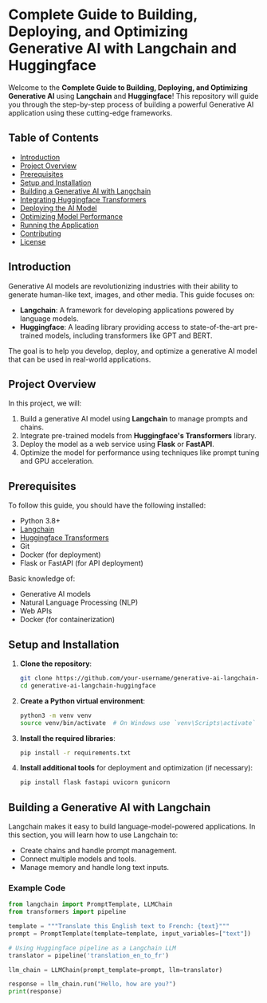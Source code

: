 # Complete Guide to Building, Deploying, and Optimizing Generative AI with Langchain and Huggingface

Welcome to the **Complete Guide to Building, Deploying, and Optimizing Generative AI** using **Langchain** and **Huggingface**! This repository will guide you through the step-by-step process of building a powerful Generative AI application using these cutting-edge frameworks.

## Table of Contents

- [Introduction](#introduction)
- [Project Overview](#project-overview)
- [Prerequisites](#prerequisites)
- [Setup and Installation](#setup-and-installation)
- [Building a Generative AI with Langchain](#building-a-generative-ai-with-langchain)
- [Integrating Huggingface Transformers](#integrating-huggingface-transformers)
- [Deploying the AI Model](#deploying-the-ai-model)
- [Optimizing Model Performance](#optimizing-model-performance)
- [Running the Application](#running-the-application)
- [Contributing](#contributing)
- [License](#license)

## Introduction

Generative AI models are revolutionizing industries with their ability to generate human-like text, images, and other media. This guide focuses on:
- **Langchain**: A framework for developing applications powered by language models.
- **Huggingface**: A leading library providing access to state-of-the-art pre-trained models, including transformers like GPT and BERT.

The goal is to help you develop, deploy, and optimize a generative AI model that can be used in real-world applications.

## Project Overview

In this project, we will:
1. Build a generative AI model using **Langchain** to manage prompts and chains.
2. Integrate pre-trained models from **Huggingface's Transformers** library.
3. Deploy the model as a web service using **Flask** or **FastAPI**.
4. Optimize the model for performance using techniques like prompt tuning and GPU acceleration.

## Prerequisites

To follow this guide, you should have the following installed:
- Python 3.8+
- [Langchain](https://github.com/hwchase17/langchain)
- [Huggingface Transformers](https://huggingface.co/transformers/)
- Git
- Docker (for deployment)
- Flask or FastAPI (for API deployment)

Basic knowledge of:
- Generative AI models
- Natural Language Processing (NLP)
- Web APIs
- Docker (for containerization)

## Setup and Installation

1. **Clone the repository**:
    ```bash
    git clone https://github.com/your-username/generative-ai-langchain-huggingface.git
    cd generative-ai-langchain-huggingface
    ```

2. **Create a Python virtual environment**:
    ```bash
    python3 -m venv venv
    source venv/bin/activate  # On Windows use `venv\Scripts\activate`
    ```

3. **Install the required libraries**:
    ```bash
    pip install -r requirements.txt
    ```

4. **Install additional tools** for deployment and optimization (if necessary):
    ```bash
    pip install flask fastapi uvicorn gunicorn
    ```

## Building a Generative AI with Langchain

Langchain makes it easy to build language-model-powered applications. In this section, you will learn how to use Langchain to:
- Create chains and handle prompt management.
- Connect multiple models and tools.
- Manage memory and handle long text inputs.

### Example Code
```python
from langchain import PromptTemplate, LLMChain
from transformers import pipeline

template = """Translate this English text to French: {text}"""
prompt = PromptTemplate(template=template, input_variables=["text"])

# Using Huggingface pipeline as a Langchain LLM
translator = pipeline('translation_en_to_fr')

llm_chain = LLMChain(prompt_template=prompt, llm=translator)

response = llm_chain.run("Hello, how are you?")
print(response)

